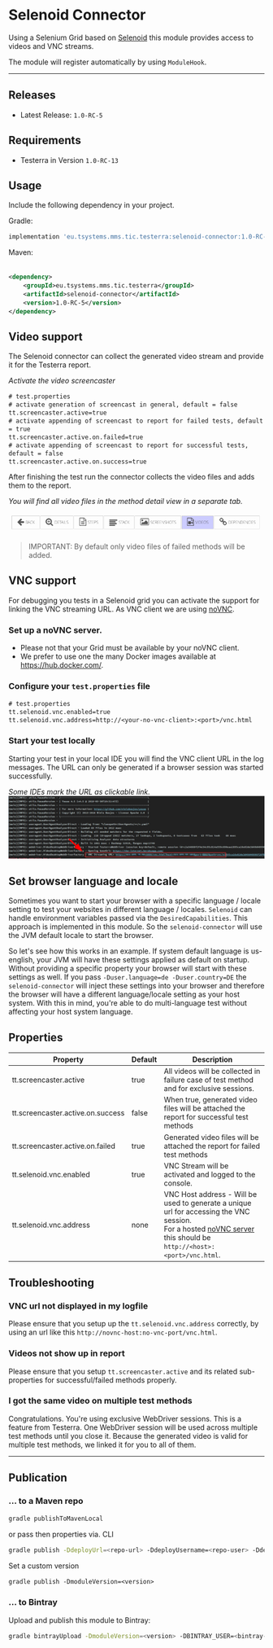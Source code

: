 # Selenoid Connector

Using a Selenium Grid based on [Selenoid](https://github.com/aerokube/selenoid) this module provides access to videos and VNC
streams.

The module will register automatically by using `ModuleHook`.

---- 

## Releases

* Latest Release: `1.0-RC-5`

## Requirements

* Testerra in Version `1.0-RC-13`

## Usage

Include the following dependency in your project.

Gradle:

````groovy
implementation 'eu.tsystems.mms.tic.testerra:selenoid-connector:1.0-RC-5'
````

Maven:

````xml

<dependency>
    <groupId>eu.tsystems.mms.tic.testerra</groupId>
    <artifactId>selenoid-connector</artifactId>
    <version>1.0-RC-5</version>
</dependency>
````

## Video support

The Selenoid connector can collect the generated video stream and provide it for the Testerra report.

*Activate the video screencaster*

````
# test.properties
# activate generation of screencast in general, default = false
tt.screencaster.active=true
# activate appending of screencast to report for failed tests, default = true
tt.screencaster.active.on.failed=true
# activate appending of screencast to report for successful tests, default = false
tt.screencaster.active.on.success=true
````

After finishing the test run the connector collects the video files and adds them to the report.

*You will find all video files in the method detail view in a separate tab.*

![](doc/selenoid_connector_report_video_tab.png)

> IMPORTANT: By default only video files of failed methods will be added.

## VNC support

For debugging you tests in a Selenoid grid you can activate the support for linking the VNC streaming URL. As VNC client we are
using [noVNC](https://github.com/novnc/noVNC).

### Set up a noVNC server.

* Please not that your Grid must be available by your noVNC client.
* We prefer to use one the many Docker images available at https://hub.docker.com/.

### Configure your `test.properties` file

````
# test.properties
tt.selenoid.vnc.enabled=true
tt.selenoid.vnc.address=http://<your-no-vnc-client>:<port>/vnc.html
````

### Start your test locally

Starting your test in your local IDE you will find the VNC client URL in the log messages. The URL can only be generated if a
browser session was started successfully.

*Some IDEs mark the URL as clickable link.*
![](doc/selenoid_connector_vnc_url.png)

## Set browser language and locale

Sometimes you want to start your browser with a specific language / locale setting to test your websites in different language /
locales.
`Selenoid` can handle environment variables passed via the `DesiredCapabilities`. This approach is implemented in this module. So
the `selenoid-connector` will use the JVM default locale to start the browser.

So let's see how this works in an example. If system default language is us-english, your JVM will have these settings applied as
default on startup. Without providing a specific property your browser will start with these settings as well. If you
pass `-Duser.language=de -Duser.country=DE` the `selenoid-connector` will inject these settings into your browser and therefore the
browser will have a different language/locale setting as your host system. With this in mind, you're able to do multi-language test
without affecting your host system language.

## Properties

|Property|Default|Description|
|---|---|---|
|tt.screencaster.active|true|All videos will be collected in failure case of test method and for exclusive sessions.|
|tt.screencaster.active.on.success|false|When true, generated video files will be attached the report for successful test methods|
|tt.screencaster.active.on.failed|true|Generated video files will be attached the report for failed test methods|
|tt.selenoid.vnc.enabled|true|VNC Stream will be activated and logged to the console.|
|tt.selenoid.vnc.address|none|VNC Host address - Will be used to generate a unique url for accessing the VNC session. <br> For a hosted [noVNC server](https://github.com/novnc/noVNC) this should be `http://<host>:<port>/vnc.html`.|

## Troubleshooting

### VNC url not displayed in my logfile

Please ensure that you setup up the `tt.selenoid.vnc.address` correctly, by using an url like
this `http://novnc-host:no-vnc-port/vnc.html`.

### Videos not show up in report

Please ensure that you setup `tt.screencaster.active` and its related sub-properties for successful/failed methods properly.

### I got the same video on multiple test methods

Congratulations. You're using exclusive WebDriver sessions. This is a feature from Testerra. One WebDriver session will be used
across multiple test methods until you close it. Because the generated video is valid for multiple test methods, we linked it for
you to all of them.

---

## Publication

### ... to a Maven repo

```sh
gradle publishToMavenLocal
```

or pass then properties via. CLI

```sh
gradle publish -DdeployUrl=<repo-url> -DdeployUsername=<repo-user> -DdeployPassword=<repo-password>
```

Set a custom version

```shell script
gradle publish -DmoduleVersion=<version>
```

### ... to Bintray

Upload and publish this module to Bintray:

````sh
gradle bintrayUpload -DmoduleVersion=<version> -DBINTRAY_USER=<bintray-user> -DBINTRAY_API_KEY=<bintray-api-key>
```` 
